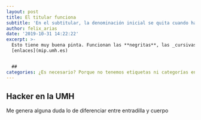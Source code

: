 ```yaml
---
layout: post
title: El titular funciona
subtitle: 'En el subtitular, la denominación inicial se quita cuando hay muchas palabras'
author: felix_arias
date: '2019-10-31 14:22:22'
excerpt: >-
  Esto tiene muy buena pinta. Funcionan las **negritas**, las _cursivas_, los
  [enlaces](mip.umh.es)


  ##
categories: ¿Es necesario? Porque no tenemos etiquetas ni categorías en la web..
---
```

## Hacker en la UMH

Me genera alguna duda lo de diferenciar entre entradilla y cuerpo
